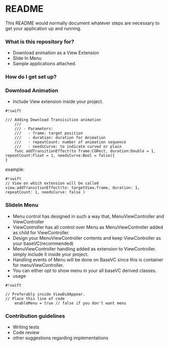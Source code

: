 # README #

This README would normally document whatever steps are necessary to get your application up and running.

### What is this repository for? ###

* Download animation as a View Extension
* Slide In Menu 
* Sample applications attached.

### How do I get set up? ###

### Download Animation

* Include View extension inside your project.

```
#!swift

/// Adding Download Transisition animation
	///
	/// - Parameters:
	///   - frame: target position
	///   - duration: duration for Animation
	///   - repeatCount: number of animation sequence
	///   - needsCurve: to indicate curved or plain
	func addTransitionEffect(to frame:CGRect, duration:Double = 1, repeatCount:Float = 1, needsCurve:Bool = false){
}
```

example:

```
#!swift
// View on which extension will be called
view.addTransitionEffect(to: targetView.frame, duration: 1, repeatCount: 1, needsCurve: false )
```

### SlideIn Menu

* Menu control has designed in such a way that, MenuViewController and ViewController
* ViewController has all control over Menu as MenuViewController added as child for ViewController.
* Design your MenuViewController contents and keep ViewController as your baseVC(recommended)
* MenuViewController handling added as extension to ViewController. simply include it inside your project.
* Handling events of Menu will be done on BaseVC since this is container for menuViewController.
* You can either opt to show menu in your all baseVC derived classes.
* usage

```
#!swift

// Preferably inside ViewDidAppear.
// Place this line of code
    enableMenu = true // false if you don't want menu
```

 

### Contribution guidelines ###

* Writing tests
* Code review
* other suggestions regarding implementations